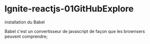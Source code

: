# Ignite-reactjs-01GitHubExplore

installation du Babel

Babel c'est un convertisseur de javascript de façon que les brownsers peuvent comprendre;

